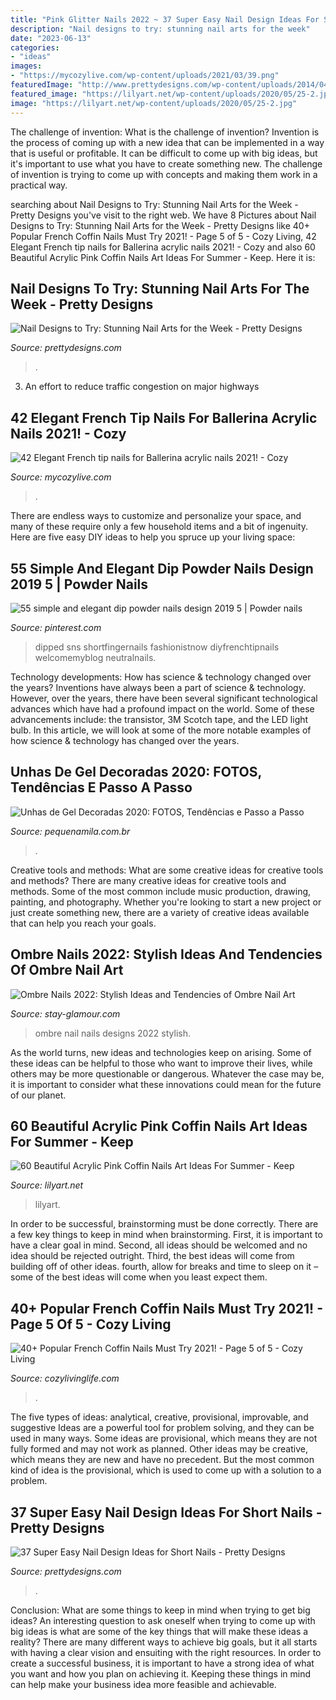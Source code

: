 ```yaml
---
title: "Pink Glitter Nails 2022 ~ 37 Super Easy Nail Design Ideas For Short Nails"
description: "Nail designs to try: stunning nail arts for the week"
date: "2023-06-13"
categories:
- "ideas"
images:
- "https://mycozylive.com/wp-content/uploads/2021/03/39.png"
featuredImage: "http://www.prettydesigns.com/wp-content/uploads/2014/04/Pink-Nails4.jpg"
featured_image: "https://lilyart.net/wp-content/uploads/2020/05/25-2.jpg"
image: "https://lilyart.net/wp-content/uploads/2020/05/25-2.jpg"
---
```



The challenge of invention: What is the challenge of invention?
Invention is the process of coming up with a new idea that can be implemented in a way that is useful or profitable. It can be difficult to come up with big ideas, but it's important to use what you have to create something new. The challenge of invention is trying to come up with concepts and making them work in a practical way.

	

		
searching about Nail Designs to Try: Stunning Nail Arts for the Week - Pretty Designs you've visit to the right web. We have 8 Pictures about Nail Designs to Try: Stunning Nail Arts for the Week - Pretty Designs like 40+ Popular French Coffin Nails Must Try 2021! - Page 5 of 5 - Cozy Living, 42 Elegant French tip nails for Ballerina acrylic nails 2021! - Cozy and also 60 Beautiful Acrylic Pink Coffin Nails Art Ideas For Summer - Keep. Here it is:
		
    
## Nail Designs To Try: Stunning Nail Arts For The Week - Pretty Designs

<img loading=lazy src="http://www.prettydesigns.com/wp-content/uploads/2014/04/Pink-Nails4.jpg" onerror="this.onerror=null;this.src='https://tse3.mm.bing.net/th?id=OIP.GkpZXQTNwIFI3i5p88zb_gHaJ6&amp;pid=15.1';" alt="Nail Designs to Try: Stunning Nail Arts for the Week - Pretty Designs">

_Source: prettydesigns.com_

>. 

	

3. An effort to reduce traffic congestion on major highways 

    
## 42 Elegant French Tip Nails For Ballerina Acrylic Nails 2021! - Cozy

<img loading=lazy src="https://mycozylive.com/wp-content/uploads/2021/03/39.png" onerror="this.onerror=null;this.src='https://tse2.mm.bing.net/th?id=OIP.LjeVZim8wBzmBVNgq-Li-QHaKY&amp;pid=15.1';" alt="42 Elegant French tip nails for Ballerina acrylic nails 2021! - Cozy">

_Source: mycozylive.com_

>. 

	

There are endless ways to customize and personalize your space, and many of these require only a few household items and a bit of ingenuity. Here are five easy DIY ideas to help you spruce up your living space: 

    
## 55 Simple And Elegant Dip Powder Nails Design 2019 5 | Powder Nails

<img loading=lazy src="https://i.pinimg.com/736x/e5/a1/ce/e5a1cea34d0bd7dfdd1077185c5a1ac0.jpg" onerror="this.onerror=null;this.src='https://tse1.mm.bing.net/th?id=OIP.rduY_gj3hI7Razos2s2MRQHaHa&amp;pid=15.1';" alt="55 simple and elegant dip powder nails design 2019 5 | Powder nails">

_Source: pinterest.com_

>dipped sns shortfingernails fashionistnow diyfrenchtipnails welcomemyblog neutralnails. 

	

Technology developments: How has science & technology changed over the years?
Inventions have always been a part of science & technology. However, over the years, there have been several significant technological advances which have had a profound impact on the world. Some of these advancements include: the transistor, 3M Scotch tape, and the LED light bulb. In this article, we will look at some of the more notable examples of how science & technology has changed over the years.

    
## Unhas De Gel Decoradas 2020: FOTOS, Tendências E Passo A Passo

<img loading=lazy src="https://pequenamila.com.br/wp-content/uploads/2019/04/279c532c2347a4fa698d2a0695d02438.jpg" onerror="this.onerror=null;this.src='https://tse4.mm.bing.net/th?id=OIP.pNJks8CRXXY8l-G9iKK-jAHaJ4&amp;pid=15.1';" alt="Unhas de Gel Decoradas 2020: FOTOS, Tendências e Passo a Passo">

_Source: pequenamila.com.br_

>. 

	

Creative tools and methods: What are some creative ideas for creative tools and methods?
There are many creative ideas for creative tools and methods. Some of the most common include music production, drawing, painting, and photography. Whether you're looking to start a new project or just create something new, there are a variety of creative ideas available that can help you reach your goals.

    
## Ombre Nails 2022: Stylish Ideas And Tendencies Of Ombre Nail Art

<img loading=lazy src="https://stay-glamour.com/wp-content/uploads/2017/11/ombre-nails-2018-ombre-nail-designs-ombre-nail-art-luminous-ombre-nails-ombre-nails-2018.jpg" onerror="this.onerror=null;this.src='https://tse3.mm.bing.net/th?id=OIP.7_m4QD_oxQ4FtyXxSWpBWQHaDg&amp;pid=15.1';" alt="Ombre Nails 2022: Stylish Ideas and Tendencies of Ombre Nail Art">

_Source: stay-glamour.com_

>ombre nail nails designs 2022 stylish. 

	

As the world turns, new ideas and technologies keep on arising. Some of these ideas can be helpful to those who want to improve their lives, while others may be more questionable or dangerous. Whatever the case may be, it is important to consider what these innovations could mean for the future of our planet.

    
## 60 Beautiful Acrylic Pink Coffin Nails Art Ideas For Summer - Keep

<img loading=lazy src="https://lilyart.net/wp-content/uploads/2020/05/25-2.jpg" onerror="this.onerror=null;this.src='https://tse3.mm.bing.net/th?id=OIP.VvDi-9mrxgpYJlwD6BTCOwHaKF&amp;pid=15.1';" alt="60 Beautiful Acrylic Pink Coffin Nails Art Ideas For Summer - Keep">

_Source: lilyart.net_

>lilyart. 

	

In order to be successful, brainstorming must be done correctly. There are a few key things to keep in mind when brainstorming. First, it is important to have a clear goal in mind. Second, all ideas should be welcomed and no idea should be rejected outright. Third, the best ideas will come from building off of other ideas. fourth, allow for breaks and time to sleep on it – some of the best ideas will come when you least expect them.

    
## 40+ Popular French Coffin Nails Must Try 2021! - Page 5 Of 5 - Cozy Living

<img loading=lazy src="https://cozylivinglife.com/wp-content/uploads/2021/05/22-6.jpg" onerror="this.onerror=null;this.src='https://tse1.mm.bing.net/th?id=OIP.ucruvtJ8y91CTrsUeYeGuwHaLH&amp;pid=15.1';" alt="40+ Popular French Coffin Nails Must Try 2021! - Page 5 of 5 - Cozy Living">

_Source: cozylivinglife.com_

>. 

	

The five types of ideas: analytical, creative, provisional, improvable, and suggestive
Ideas are a powerful tool for problem solving, and they can be used in many ways. Some ideas are provisional, which means they are not fully formed and may not work as planned. Other ideas may be creative, which means they are new and have no precedent. But the most common kind of idea is the provisional, which is used to come up with a solution to a problem.

    
## 37 Super Easy Nail Design Ideas For Short Nails - Pretty Designs

<img loading=lazy src="https://www.prettydesigns.com/wp-content/uploads/2017/12/37-super-easy-nail-design-ideas-for-short-nails-17.jpg" onerror="this.onerror=null;this.src='https://tse1.mm.bing.net/th?id=OIP.NENDq_k2Sap-z4qGrjOgjwHaHa&amp;pid=15.1';" alt="37 Super Easy Nail Design Ideas for Short Nails - Pretty Designs">

_Source: prettydesigns.com_

>. 

	

Conclusion: What are some things to keep in mind when trying to get big ideas?
An interesting question to ask oneself when trying to come up with big ideas is what are some of the key things that will make these ideas a reality? There are many different ways to achieve big goals, but it all starts with having a clear vision and ensuiting with the right resources. In order to create a successful business, it is important to have a strong idea of what you want and how you plan on achieving it. Keeping these things in mind can help make your business idea more feasible and achievable.

